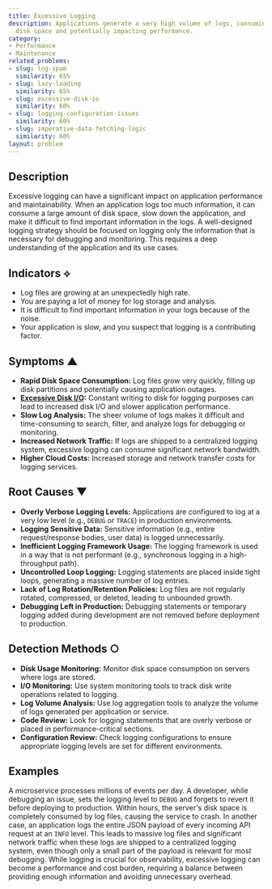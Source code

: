 ```yaml
---
title: Excessive Logging
description: Applications generate a very high volume of logs, consuming excessive
  disk space and potentially impacting performance.
category:
- Performance
- Maintenance
related_problems:
- slug: log-spam
  similarity: 65%
- slug: lazy-loading
  similarity: 65%
- slug: excessive-disk-io
  similarity: 60%
- slug: logging-configuration-issues
  similarity: 60%
- slug: imperative-data-fetching-logic
  similarity: 60%
layout: problem
---
```


## Description
Excessive logging can have a significant impact on application performance and maintainability. When an application logs too much information, it can consume a large amount of disk space, slow down the application, and make it difficult to find important information in the logs. A well-designed logging strategy should be focused on logging only the information that is necessary for debugging and monitoring. This requires a deep understanding of the application and its use cases.

## Indicators ⟡
- Log files are growing at an unexpectedly high rate.
- You are paying a lot of money for log storage and analysis.
- It is difficult to find important information in your logs because of the noise.
- Your application is slow, and you suspect that logging is a contributing factor.

## Symptoms ▲

- **Rapid Disk Space Consumption:** Log files grow very quickly, filling up disk partitions and potentially causing application outages.
- **[Excessive Disk I/O](excessive-disk-io.md):** Constant writing to disk for logging purposes can lead to increased disk I/O and slower application performance.
- **Slow Log Analysis:** The sheer volume of logs makes it difficult and time-consuming to search, filter, and analyze logs for debugging or monitoring.
- **Increased Network Traffic:** If logs are shipped to a centralized logging system, excessive logging can consume significant network bandwidth.
- **Higher Cloud Costs:** Increased storage and network transfer costs for logging services.

## Root Causes ▼

- **Overly Verbose Logging Levels:** Applications are configured to log at a very low level (e.g., `DEBUG` or `TRACE`) in production environments.
- **Logging Sensitive Data:** Sensitive information (e.g., entire request/response bodies, user data) is logged unnecessarily.
- **Inefficient Logging Framework Usage:** The logging framework is used in a way that is not performant (e.g., synchronous logging in a high-throughput path).
- **Uncontrolled Loop Logging:** Logging statements are placed inside tight loops, generating a massive number of log entries.
- **Lack of Log Rotation/Retention Policies:** Log files are not regularly rotated, compressed, or deleted, leading to unbounded growth.
- **Debugging Left in Production:** Debugging statements or temporary logging added during development are not removed before deployment to production.

## Detection Methods ○

- **Disk Usage Monitoring:** Monitor disk space consumption on servers where logs are stored.
- **I/O Monitoring:** Use system monitoring tools to track disk write operations related to logging.
- **Log Volume Analysis:** Use log aggregation tools to analyze the volume of logs generated per application or service.
- **Code Review:** Look for logging statements that are overly verbose or placed in performance-critical sections.
- **Configuration Review:** Check logging configurations to ensure appropriate logging levels are set for different environments.

## Examples
A microservice processes millions of events per day. A developer, while debugging an issue, sets the logging level to `DEBUG` and forgets to revert it before deploying to production. Within hours, the server's disk space is completely consumed by log files, causing the service to crash. In another case, an application logs the entire JSON payload of every incoming API request at an `INFO` level. This leads to massive log files and significant network traffic when these logs are shipped to a centralized logging system, even though only a small part of the payload is relevant for most debugging. While logging is crucial for observability, excessive logging can become a performance and cost burden, requiring a balance between providing enough information and avoiding unnecessary overhead.